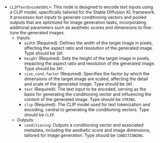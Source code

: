 - `CLIPTextEncodeSDXL+`: This node is designed to encode text inputs using a CLIP model, specifically tailored for the Stable Diffusion XL framework. It processes text inputs to generate conditioning vectors and pooled outputs that are optimized for image generation tasks, incorporating additional parameters such as aesthetic scores and dimensions to fine-tune the generated images.
    - Inputs:
        - `width` (Required): Defines the width of the target image in pixels, affecting the aspect ratio and resolution of the generated image. Type should be `INT`.
        - `height` (Required): Sets the height of the target image in pixels, impacting the aspect ratio and resolution of the generated image. Type should be `INT`.
        - `size_cond_factor` (Required): Specifies the factor by which the dimensions of the target image are scaled, affecting the detail and scale of the generated image. Type should be `INT`.
        - `text` (Required): The text input to be encoded, serving as the basis for generating the conditioning vector and influencing the content of the generated image. Type should be `STRING`.
        - `clip` (Required): The CLIP model used for text tokenization and encoding, central to generating the conditioning vectors. Type should be `CLIP`.
    - Outputs:
        - `conditioning`: Outputs a conditioning vector and associated metadata, including the aesthetic score and image dimensions, tailored for image generation. Type should be `CONDITIONING`.
